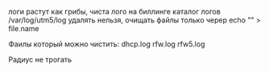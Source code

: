 логи растут как грибы,
чиста лого на биллинге
каталог логов /var/log/utm5/log
удалять нельзя, очищать файлы только черер echo "" > file.name

Фаилы который можно чистить:
dhcp.log rfw.log rfw5.log

Радиус не трогать
